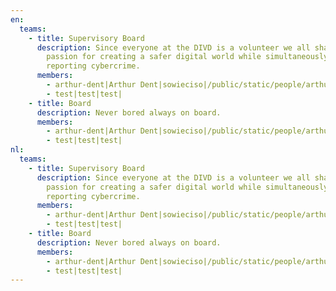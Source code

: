 ```yaml
---
en:
  teams:
    - title: Supervisory Board
      description: Since everyone at the DIVD is a volunteer we all share a similar
        passion for creating a safer digital world while simultaneously
        reporting cybercrime.
      members:
        - arthur-dent|Arthur Dent|sowieciso|/public/static/people/arthurdent.jpeg
        - test|test|test|
    - title: Board
      description: Never bored always on board.
      members:
        - arthur-dent|Arthur Dent|sowieciso|/public/static/people/arthurdent.jpeg
        - test|test|test|
nl:
  teams:
    - title: Supervisory Board
      description: Since everyone at the DIVD is a volunteer we all share a similar
        passion for creating a safer digital world while simultaneously
        reporting cybercrime.
      members:
        - arthur-dent|Arthur Dent|sowieciso|/public/static/people/arthurdent.jpeg
        - test|test|test|
    - title: Board
      description: Never bored always on board.
      members:
        - arthur-dent|Arthur Dent|sowieciso|/public/static/people/arthurdent.jpeg
        - test|test|test|
---
```

